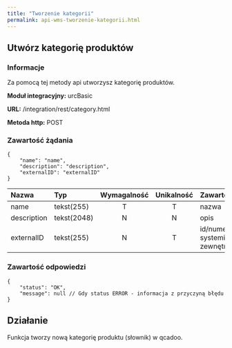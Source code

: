 ```yaml
---
title: "Tworzenie kategorii"
permalink: api-wms-tworzenie-kategorii.html
---
```


## Utwórz kategorię produktów

### Informacje

Za pomocą tej metody api utworzysz kategorię produktów.

  **Moduł integracyjny:** urcBasic

  **URL:** /integration/rest/category.html

  **Metoda http:** POST

### Zawartość żądania
~~~~~~~~
{
    "name": "name",
    "description": "description",
    "externalID": "externalID"
}
~~~~~~~~

Nazwa | Typ         | Wymagalność | Unikalność | Zawartość
:-|:------------|:-----------:|:----------:|:-
name | tekst(255)  |      T      |     T      | nazwa
description | tekst(2048) |      N      |     N      | opis
externalID | tekst(255) |      N      |     T      | id/numer w systemie zewnętrznym

### Zawartość odpowiedzi
~~~~~~~~
{
    "status": "OK",
    "message": null // Gdy status ERROR - informacja z przyczyną błędu
}
~~~~~~~~

## Działanie
Funkcja tworzy nową kategorię produktu (słownik) w qcadoo.